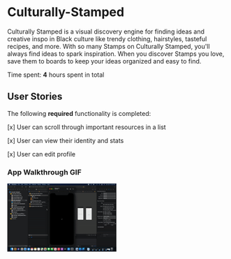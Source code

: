 # Culturally-Stamped
Culturally Stamped is a visual discovery engine for finding ideas and creative inspo in Black culture like trendy clothing, hairstyles, tasteful recipes, and more. With so many Stamps on Culturally Stamped, you'll always find ideas to spark inspiration. When you discover Stamps you love, save them to boards to keep your ideas organized and easy to find.

Time spent: **4** hours spent in total

## User Stories

The following **required** functionality is completed:

[x] User can scroll through important resources in a list
 
[x] User can view their identity and stats
 
[x] User can edit profile


### App Walkthrough GIF

<img src="https://github.com/BlkInnovators/Culturally-Stamped/blob/main/ezgif.com-video-to-gif.gif" width=250><br>

